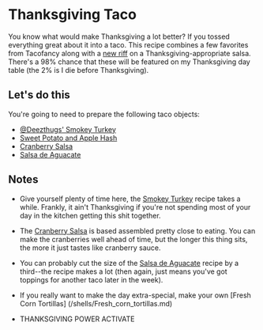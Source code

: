 Thanksgiving Taco
=================

You know what would make Thanksgiving a lot better? If you tossed everything great about it into a taco. This recipe combines a few favorites from Tacofancy along with a [new riff](/condiments/cranberry_salsa.md) on a Thanksgiving-appropriate salsa. There's a 98% chance that these will be featured on my Thanksgiving day table (the 2% is I die before Thanksgiving).

Let's do this
-------------

You're going to need to prepare the following taco objects: 

* [@Deezthugs' Smokey Turkey](/base_layers/smokey_turkey.md)
* [Sweet Potato and Apple Hash](/mixins/sweet_potato_and_apple_hash.md)
* [Cranberry Salsa](/condiments/cranberry_salsa.md)
* [Salsa de Aguacate](/condiments/salsa_de_aguacate.md)

Notes
-----

* Give yourself plenty of time here, the [Smokey Turkey](/base_layers/smokey_turkey.md) recipe takes a while. Frankly, it ain't Thanksgiving if you're not spending most of your day in the kitchen getting this shit together. 

* The [Cranberry Salsa](/condiments/cranberry_salsa.md) is based assembled pretty close to eating. You can make the cranberries well ahead of time, but the longer this thing sits, the more it just tastes like cranberry sauce.

* You can probably cut the size of the [Salsa de Aguacate](/condiments/salsa_de_aguacate.md) recipe by a third--the recipe makes a lot (then again, just means you've got toppings for another taco later in the week).

* If you really want to make the day extra-special, make your own [Fresh Corn Tortillas] (/shells/Fresh_corn_tortillas.md)

* THANKSGIVING POWER ACTIVATE